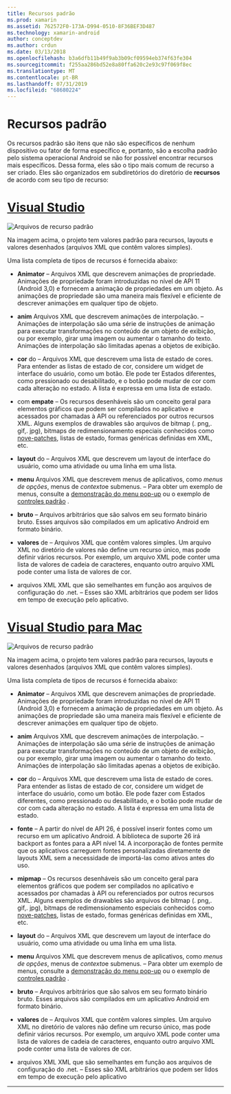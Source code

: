 ```yaml
---
title: Recursos padrão
ms.prod: xamarin
ms.assetid: 762572F0-173A-D994-0510-8F36BEF3D487
ms.technology: xamarin-android
author: conceptdev
ms.author: crdun
ms.date: 03/13/2018
ms.openlocfilehash: b3a6dfb11b49f9ab3b09cf09594eb374f63fe304
ms.sourcegitcommit: f255aa286bd52e8a80ffa620c2e93c97f069f8ec
ms.translationtype: MT
ms.contentlocale: pt-BR
ms.lasthandoff: 07/31/2019
ms.locfileid: "68680224"
---
```

# <a name="default-resources"></a>Recursos padrão

Os recursos padrão são itens que não são específicos de nenhum dispositivo ou fator de forma específico e, portanto, são a escolha padrão pelo sistema operacional Android se não for possível encontrar recursos mais específicos. Dessa forma, eles são o tipo mais comum de recurso a ser criado. Eles são organizados em subdiretórios do diretório de **recursos** de acordo com seu tipo de recurso:

# <a name="visual-studiotabwindows"></a>[Visual Studio](#tab/windows)

![Arquivos de recurso padrão](default-resources-images/01-resource-files-vs.png)

Na imagem acima, o projeto tem valores padrão para recursos, layouts e valores desenhados (arquivos XML que contêm valores simples).

Uma lista completa de tipos de recursos é fornecida abaixo:

-  **Animator** &ndash; Arquivos XML que descrevem animações de propriedade.
   Animações de propriedade foram introduzidas no nível de API 11 (Android 3,0) e fornecem a animação de propriedades em um objeto. As animações de propriedade são uma maneira mais flexível e eficiente de descrever animações em qualquer tipo de objeto.

-  **anim** Arquivos XML que descrevem animações de interpolação. &ndash; Animações de interpolação são uma série de instruções de animação para executar transformações no conteúdo de um objeto de exibição, ou por exemplo, girar uma imagem ou aumentar o tamanho do texto. Animações de interpolação são limitadas apenas a objetos de exibição.

-  **cor** do &ndash; Arquivos XML que descrevem uma lista de estado de cores. Para entender as listas de estado de cor, considere um widget de interface do usuário, como um botão.
   Ele pode ter Estados diferentes, como pressionado ou desabilitado, e o botão pode mudar de cor com cada alteração no estado. A lista é expressa em uma lista de estado.

-  com **empate** &ndash; Os recursos desenháveis são um conceito geral para elementos gráficos que podem ser compilados no aplicativo e acessados por chamadas à API ou referenciados por outros recursos XML.
   Alguns exemplos de drawables são arquivos de bitmap (. png,. gif,. jpg), bitmaps de redimensionamento especiais conhecidos como [nove-patches](https://developer.android.com/guide/topics/graphics/2d-graphics.html#nine-patch), listas de estado, formas genéricas definidas em XML, etc.
 
-  **layout** do &ndash; Arquivos XML que descrevem um layout de interface do usuário, como uma atividade ou uma linha em uma lista.

-  **menu** Arquivos XML que descrevem menus de aplicativos, como *menus de opções*, menus de *contexto*e submenus. &ndash; Para obter um exemplo de menus, consulte a [demonstração do menu pop-up](https://docs.microsoft.com/samples/xamarin/monodroid-samples/popupmenudemo) ou o exemplo de [controles padrão](https://docs.microsoft.com/samples/xamarin/mobile-samples/standardcontrols/) .

-  **bruto** &ndash; Arquivos arbitrários que são salvos em seu formato binário bruto. Esses arquivos são compilados em um aplicativo Android em formato binário.

-  **valores** de &ndash; Arquivos XML que contêm valores simples. Um arquivo XML no diretório de valores não define um recurso único, mas pode definir vários recursos. Por exemplo, um arquivo XML pode conter uma lista de valores de cadeia de caracteres, enquanto outro arquivo XML pode conter uma lista de valores de cor.

-  arquivos XML XML que são semelhantes em função aos arquivos de configuração do .net. &ndash; Esses são XML arbitrários que podem ser lidos em tempo de execução pelo aplicativo.


# <a name="visual-studio-for-mactabmacos"></a>[Visual Studio para Mac](#tab/macos)

![Arquivos de recurso padrão](default-resources-images/01-resource-files-xs.png)

Na imagem acima, o projeto tem valores padrão para recursos, layouts e valores desenhados (arquivos XML que contêm valores simples).

Uma lista completa de tipos de recursos é fornecida abaixo:

-  **Animator** &ndash; Arquivos XML que descrevem animações de propriedade.
   Animações de propriedade foram introduzidas no nível de API 11 (Android 3,0) e fornecem a animação de propriedades em um objeto. As animações de propriedade são uma maneira mais flexível e eficiente de descrever animações em qualquer tipo de objeto.

-  **anim** Arquivos XML que descrevem animações de interpolação. &ndash; Animações de interpolação são uma série de instruções de animação para executar transformações no conteúdo de um objeto de exibição, ou por exemplo, girar uma imagem ou aumentar o tamanho do texto. Animações de interpolação são limitadas apenas a objetos de exibição.

-  **cor** do &ndash; Arquivos XML que descrevem uma lista de estado de cores. Para entender as listas de estado de cor, considere um widget de interface do usuário, como um botão.
   Ele pode fazer com Estados diferentes, como pressionado ou desabilitado, e o botão pode mudar de cor com cada alteração no estado. A lista é expressa em uma lista de estado.

-  **fonte** &ndash; A partir do nível de API 26, é possível inserir fontes como um recurso em um aplicativo Android. A biblioteca de suporte 26 irá backport as fontes para a API nível 14. A incorporação de fontes permite que os aplicativos carreguem fontes personalizadas diretamente de layouts XML sem a necessidade de importá-las como ativos antes do uso.

-  **mipmap** &ndash; Os recursos desenháveis são um conceito geral para elementos gráficos que podem ser compilados no aplicativo e acessados por chamadas à API ou referenciados por outros recursos XML.
   Alguns exemplos de drawables são arquivos de bitmap (. png,. gif,. jpg), bitmaps de redimensionamento especiais conhecidos como [nove-patches](https://developer.android.com/guide/topics/graphics/2d-graphics.html#nine-patch), listas de estado, formas genéricas definidas em XML, etc.

-  **layout** do &ndash; Arquivos XML que descrevem um layout de interface do usuário, como uma atividade ou uma linha em uma lista.

-  **menu** Arquivos XML que descrevem menus de aplicativos, como *menus de opções*, menus de *contexto*e submenus. &ndash; Para obter um exemplo de menus, consulte a [demonstração do menu pop-up](https://docs.microsoft.com/samples/xamarin/monodroid-samples/popupmenudemo) ou o exemplo de [controles padrão](https://docs.microsoft.com/samples/xamarin/mobile-samples/standardcontrols/) .

-  **bruto** &ndash; Arquivos arbitrários que são salvos em seu formato binário bruto. Esses arquivos são compilados em um aplicativo Android em formato binário.

-  **valores** de &ndash; Arquivos XML que contêm valores simples. Um arquivo XML no diretório de valores não define um recurso único, mas pode definir vários recursos. Por exemplo, um arquivo XML pode conter uma lista de valores de cadeia de caracteres, enquanto outro arquivo XML pode conter uma lista de valores de cor.

-  arquivos XML XML que são semelhantes em função aos arquivos de configuração do .net. &ndash; Esses são XML arbitrários que podem ser lidos em tempo de execução pelo aplicativo

-----
